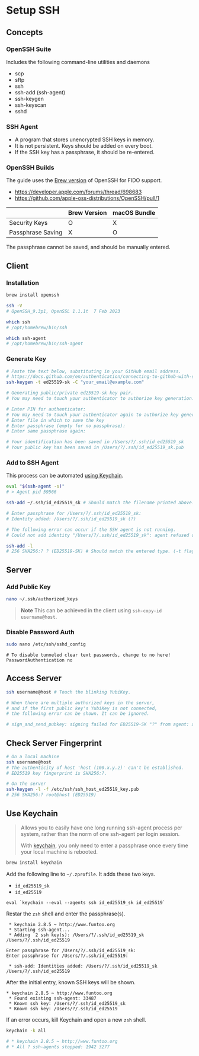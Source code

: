 # Setup SSH

## Concepts

### OpenSSH Suite

Includes the following command-line utilities and daemons

- scp
- sftp
- ssh
- ssh-add (ssh-agent)
- ssh-keygen
- ssh-keyscan
- sshd

### SSH Agent

- A program that stores unencrypted SSH keys in memory.
- It is not persistent. Keys should be added on every boot.
- If the SSH key has a passphrase, it should be re-entered.

### OpenSSH Builds

The guide uses the [Brew version] of OpenSSH for FIDO support.

- https://developer.apple.com/forums/thread/698683
- https://github.com/apple-oss-distributions/OpenSSH/pull/1

[Brew version]: https://formulae.brew.sh/formula/openssh

|                   | Brew Version | macOS Bundle |
| ----------------- | ------------ | ------------ |
| Security Keys     | O            | X            |
| Passphrase Saving | X            | O            |

The passphrase cannot be saved, and should be manually entered.

## Client

### Installation

```bash
brew install openssh

ssh -V
# OpenSSH_9.3p1, OpenSSL 1.1.1t  7 Feb 2023

which ssh
# /opt/homebrew/bin/ssh

which ssh-agent
# /opt/homebrew/bin/ssh-agent
```

### Generate Key

```bash
# Paste the text below, substituting in your GitHub email address.
# https://docs.github.com/en/authentication/connecting-to-github-with-ssh/generating-a-new-ssh-key-and-adding-it-to-the-ssh-agent
ssh-keygen -t ed25519-sk -C "your_email@example.com"

# Generating public/private ed25519-sk key pair.
# You may need to touch your authenticator to authorize key generation.

# Enter PIN for authenticator:
# You may need to touch your authenticator again to authorize key generation.
# Enter file in which to save the key
# Enter passphrase (empty for no passphrase):
# Enter same passphrase again:

# Your identification has been saved in /Users/?/.ssh/id_ed25519_sk
# Your public key has been saved in /Users/?/.ssh/id_ed25519_sk.pub
```

### Add to SSH Agent

This process can be automated [using Keychain].

[using Keychain]: #use-keychain

```bash
eval "$(ssh-agent -s)"
# > Agent pid 59566

ssh-add ~/.ssh/id_ed25519_sk # Should match the filename printed above.

# Enter passphrase for /Users/?/.ssh/id_ed25519_sk:
# Identity added: /Users/?/.ssh/id_ed25519_sk (?)

# The following error can occur if the SSH agent is not running.
# Could not add identity "/Users/?/.ssh/id_ed25519_sk": agent refused operation

ssh-add -l
# 256 SHA256:? ? (ED25519-SK) # Should match the entered type. (-t flag)
```

## Server

### Add Public Key

```bash
nano ~/.ssh/authorized_keys
```

> **Note**
> This can be achieved in the client using `ssh-copy-id username@host`.

### Disable Password Auth

```bash
sudo nano /etc/ssh/sshd_config
```

```
# To disable tunneled clear text passwords, change to no here!
PasswordAuthentication no
```

## Access Server

```bash
ssh username@host # Touch the blinking YubiKey.

# When there are multiple authorized keys in the server,
# and if the first public key's YubiKey is not connected,
# the following error can be shown. It can be ignored.

# sign_and_send_pubkey: signing failed for ED25519-SK "?" from agent: agent refused operation
```

## Check Server Fingerprint

```bash
# On a local machine
ssh username@host
# The authenticity of host 'host (100.x.y.z)' can't be established.
# ED25519 key fingerprint is SHA256:?.
```

```bash
# On the server
ssh-keygen -l -f /etc/ssh/ssh_host_ed25519_key.pub
# 256 SHA256:? root@host (ED25519)
```

## Use Keychain

> Allows you to easily have one long running ssh-agent process per system, rather than the norm of one ssh-agent per login session.
>
> With [keychain], you only need to enter a passphrase once every time your local machine is rebooted.

[keychain]: https://www.funtoo.org/Funtoo:Keychain

```bash
brew install keychain
```

Add the following line to `~/.zprofile`. It adds these two keys.

- `id_ed25519_sk`
- `id_ed25519`

```
eval `keychain --eval --agents ssh id_ed25519_sk id_ed25519`
```

Restar the `zsh` shell and enter the passphrase(s).

```
 * keychain 2.8.5 ~ http://www.funtoo.org
 * Starting ssh-agent...
 * Adding  2 ssh key(s): /Users/?/.ssh/id_ed25519_sk /Users/?/.ssh/id_ed25519

Enter passphrase for /Users/?/.ssh/id_ed25519_sk:
Enter passphrase for /Users/?/.ssh/id_ed25519:

 * ssh-add: Identities added: /Users/?/.ssh/id_ed25519_sk /Users/?/.ssh/id_ed25519
```

After the initial entry, known SSH keys will be shown.

```
* keychain 2.8.5 ~ http://www.funtoo.org
 * Found existing ssh-agent: 33487
 * Known ssh key: /Users/?/.ssh/id_ed25519_sk
 * Known ssh key: /Users/?/.ssh/id_ed25519
```

If an error occurs, kill Keychain and open a new `zsh` shell.

```bash
keychain -k all

# * keychain 2.8.5 ~ http://www.funtoo.org
# * All ? ssh-agents stopped: 1942 3277
```

